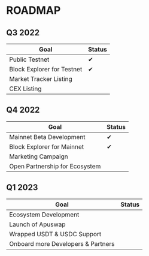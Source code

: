 # ROADMAP

## Q3 2022

|Goal  |   Status|
|------|----------|
|Public Testnet|✔|
|Block Explorer for Testnet|✔|
|Market Tracker Listing||
|CEX Listing|

## Q4 2022

|Goal  |   Status|
|------|----------|
|Mainnet Beta Development|✔|
|Block Explorer for Mainnet|✔|
|Marketing Campaign|
|Open Partnership for Ecosystem||

## Q1 2023
|Goal  |   Status|
|------|----------|
|Ecosystem Development||
|Launch of Apuswap|
|Wrapped USDT & USDC Support||
|Onboard more Developers & Partners|

